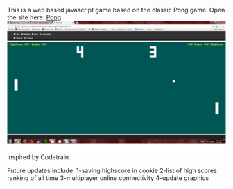 This is a web based javascript game based on the classic Pong game.
Open the site here: <a href="https://fiolarobert.github.io/Pong/">Pong</a>
<img src="https://github.com/FiolaRobert/Pong/blob/master/PongScreenshot.png"></img>
inspired by Codetrain.

Future updates include:
1-saving highscore in cookie
2-list of high scores ranking of all time
3-multiplayer online connectivity
4-update graphics
